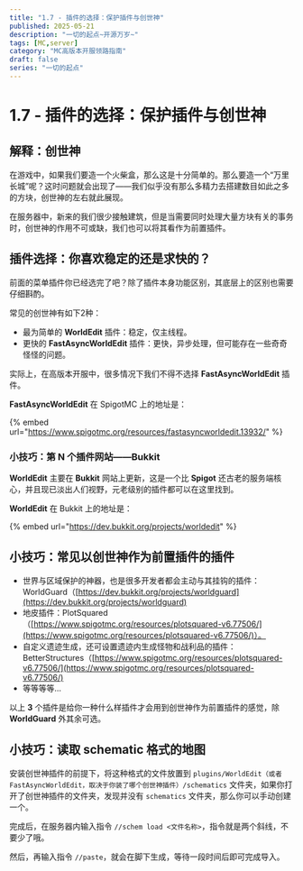 ```yaml
---
title: "1.7 - 插件的选择：保护插件与创世神"
published: 2025-05-21
description: "一切的起点~开源万岁~"
tags: [MC,server]
category: "MC高版本开服领路指南"
draft: false
series: "一切的起点"
---
```


# 1.7 - 插件的选择：保护插件与创世神

## 解释：创世神

在游戏中，如果我们要造一个火柴盒，那么这是十分简单的。那么要造一个“万里长城”呢？这时问题就会出现了——我们似乎没有那么多精力去搭建数目如此之多的方块，创世神的左右就此展现。

在服务器中，新来的我们很少接触建筑，但是当需要同时处理大量方块有关的事务时，创世神的作用不可或缺，我们也可以将其看作为前置插件。

## 插件选择：你喜欢稳定的还是求快的？

前面的菜单插件你已经选完了吧？除了插件本身功能区别，其底层上的区别也需要仔细斟酌。

常见的创世神有如下2种：

* 最为简单的 **WorldEdit** 插件：稳定，仅主线程。
* 更快的 **FastAsyncWorldEdit** 插件：更快，异步处理，但可能存在一些奇奇怪怪的问题。

实际上，在高版本开服中，很多情况下我们不得不选择 **FastAsyncWorldEdit** 插件。

**FastAsyncWorldEdit** 在 SpigotMC 上的地址是：

{% embed url="https://www.spigotmc.org/resources/fastasyncworldedit.13932/" %}

### 小技巧：第 N 个插件网站——Bukkit

**WorldEdit** 主要在 **Bukkit** 网站上更新，这是一个比 **Spigot** 还古老的服务端核心，并且现已淡出人们视野，元老级别的插件都可以在这里找到。

**WorldEdit** 在 Bukkit 上的地址是：

{% embed url="https://dev.bukkit.org/projects/worldedit" %}

## 小技巧：常见以创世神作为前置插件的插件

* 世界与区域保护的神器，也是很多开发者都会主动与其挂钩的插件：WorldGuard（[https://dev.bukkit.org/projects/worldguard](https://dev.bukkit.org/projects/worldguard)
* 地皮插件：PlotSquared（[https://www.spigotmc.org/resources/plotsquared-v6.77506/](https://www.spigotmc.org/resources/plotsquared-v6.77506/)）。
* 自定义遗迹生成，还可设置遗迹内生成怪物和战利品的插件：BetterStructures（[https://www.spigotmc.org/resources/plotsquared-v6.77506/](https://www.spigotmc.org/resources/plotsquared-v6.77506/)
* 等等等等...

以上 **3** 个插件是给你一种什么样插件才会用到创世神作为前置插件的感觉，除 **WorldGuard** 外其余可选。

## 小技巧：读取 schematic 格式的地图

安装创世神插件的前提下，将这种格式的文件放置到 `plugins/WorldEdit（或者FastAsyncWorldEdit，取决于你装了哪个创世神插件）/schematics` 文件夹，如果你打开了创世神插件的文件夹，发现并没有 `schematics` 文件夹，那么你可以手动创建一个。

完成后，在服务器内输入指令 `//schem load <文件名称>`，指令就是两个斜线，不要少了哦。

然后，再输入指令 `//paste`，就会在脚下生成，等待一段时间后即可完成导入。
